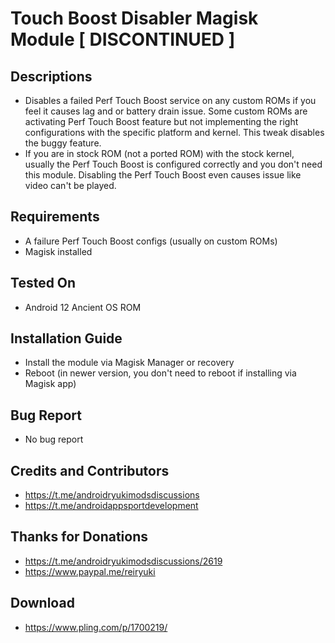 # Touch Boost Disabler Magisk Module [ DISCONTINUED ]

## Descriptions
- Disables a failed Perf Touch Boost service on any custom ROMs if you feel it causes lag and or battery drain issue. Some custom ROMs are activating Perf Touch Boost feature but not implementing the right configurations with the specific platform and kernel. This tweak disables the buggy feature.
- If you are in stock ROM (not a ported ROM) with the stock kernel, usually the Perf Touch Boost is configured correctly and you don't need this module. Disabling the Perf Touch Boost even causes issue like video can't be played.

## Requirements
- A failure Perf Touch Boost configs (usually on custom ROMs)
- Magisk installed

## Tested On
- Android 12 Ancient OS ROM

## Installation Guide
- Install the module via Magisk Manager or recovery
- Reboot (in newer version, you don't need to reboot if installing via Magisk app)

## Bug Report
- No bug report

## Credits and Contributors
- https://t.me/androidryukimodsdiscussions
- https://t.me/androidappsportdevelopment

## Thanks for Donations
- https://t.me/androidryukimodsdiscussions/2619
- https://www.paypal.me/reiryuki

## Download
- https://www.pling.com/p/1700219/

